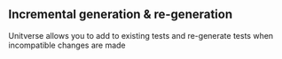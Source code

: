 ## Incremental generation & re-generation

Unitverse allows you to add to existing tests and re-generate tests when incompatible changes are made
